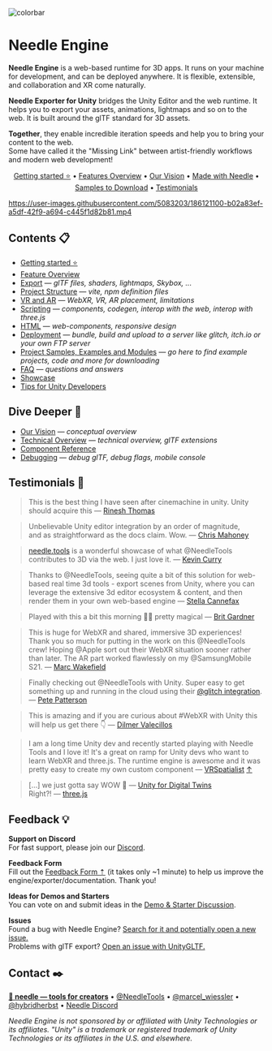 ![colorbar](https://user-images.githubusercontent.com/5083203/180309860-542e6882-163c-4e11-9555-2c669ad72472.png)

# Needle Engine

**Needle Engine** is a web-based runtime for 3D apps. It runs on your machine for development, and can be deployed anywhere. It is flexible, extensible, and collaboration and XR come naturally.  

**Needle Exporter for Unity** bridges the Unity Editor and the web runtime. It helps you to export your assets, animations, lightmaps and so on to the web. It is built around the glTF standard for 3D assets.  

**Together**, they enable incredible iteration speeds and help you to bring your content to the web.  
Some have called it the "Missing Link" between artist-friendly workflows and modern web development!

<p align="center">
<a href="./documentation/getting-started.md">Getting started ⭐</a> • <a href="https://fwd.needle.tools/needle-engine/docs/features-overview">Features Overview</a> • <a href="./documentation/vision.md">Our Vision</a> • <a href="https://fwd.needle.tools/needle-engine/projects">Made with Needle</a> • <a href="./documentation/samples-and-modules.md">Samples to Download</a> • <a href="#testimonials-">Testimonials</a>
</p>


https://user-images.githubusercontent.com/5083203/186121100-b02a83ef-a5df-42f9-a694-c445f1d82b81.mp4


## Contents 📋
- [Getting started ⭐](./documentation/getting-started.md)
- [Feature Overview](./documentation/features-overview.md)
- [Export](./documentation/export.md) — *glTF files, shaders, lightmaps, Skybox, ...*
- [Project Structure](./documentation/project_structure.md) — *vite, npm definition files*
- [VR and AR](./documentation/xr.md) — *WebXR, VR, AR placement, limitations*
- [Scripting](./documentation/scripting.md) — *components, codegen, interop with the web, interop with three.js*
- [HTML](./documentation/html.md) — *web-components, responsive design*
- [Deployment](./documentation/deployment.md) — *bundle, build and upload to a server like glitch, itch.io or your own FTP server*
- [Project Samples, Examples and Modules](./documentation/samples-and-modules.md) — *go here to find example projects, code and more for downloading*
- [FAQ](./documentation/faq.md) — *questions and answers*  
- [Showcase](./documentation/examples.md)
- [Tips for Unity Developers](./documentation/for-unity-developers.md)

## Dive Deeper 🐠
- [Our Vision](./documentation/vision.md) — *conceptual overview*
- [Technical Overview](./documentation/technical-overview.md) — *technical overview, glTF extensions*
- [Component Reference](./documentation/component-reference.md)
- [Debugging](./documentation/debugging.md) — *debug glTF, debug flags, mobile console*

## Testimonials 🤗

> This is the best thing I have seen after cinemachine in unity. Unity should acquire this — [Rinesh Thomas](https://twitter.com/rineshthomas/status/1566342798063947777?t=z6sG3Z7mol-NfIRfTTKqCQ&s=19)

> Unbelievable Unity editor integration by an order of magnitude,  
  and as straightforward as the docs claim. Wow. — [Chris Mahoney](https://twitter.com/mahoneymatic/status/1562981022932684800?t=qNqojoZkk2CZrJa7dGzqng&s=19)

> [needle.tools](https://needle.tools) is a wonderful showcase of what @NeedleTools contributes to 3D via the web. I just love it. — [Kevin Curry](https://twitter.com/kmcurry/status/1574333302022062080)

> Thanks to @NeedleTools, seeing quite a bit of this solution for web-based real time 3d tools - export scenes from Unity, where you can leverage the extensive 3d editor ecosystem & content, and then render them in your own web-based engine — [Stella Cannefax](https://twitter.com/0xstella/status/1574853012585172993)

> Played with this a bit this morning 🤯🤯 pretty magical — [Brit Gardner](https://twitter.com/britg/status/1562443905580163072)

> This is huge for WebXR and shared, immersive 3D experiences! Thank you so much for putting in the work on this @NeedleTools crew! Hoping @Apple
 sort out their WebXR situation sooner rather than later. The AR part worked flawlessly on my @SamsungMobile S21. — [Marc Wakefield](https://twitter.com/mrm_design/status/1567391880169545729)

> Finally checking out @NeedleTools with Unity. Super easy to get something up and running in the cloud using their [@glitch
 integration](https://github.com/needle-tools/needle-engine-support/blob/main/documentation/deployment.md#deploy-to-glitch-). — [Pete Patterson](https://twitter.com/VRSpatialist/status/1572300394285383680)
 
 > This is amazing and if you are curious about #WebXR with Unity this will help us get there 👇 — [Dilmer Valecillos](https://twitter.com/Dilmerv/status/1562209049856188420)
 
 > I am a long time Unity dev and recently started playing with Needle Tools and I love it! It's a great on ramp for Unity devs who want to learn WebXR and three.js. The runtime engine is awesome and it was pretty easy to create my own custom component — [VRSpatialist](https://discord.com/channels/717429793926283276/722046635525537842/1030201907513405530) [↑](https://twitter.com/VRSpatialist)

> [...] we just gotta say WOW 🤩 — [Unity for Digital Twins](https://twitter.com/DigitalTwin/status/1576934958681055233)  
> Right?! — [three.js](https://twitter.com/threejs/status/1576944690737209344)

## Feedback 💡

**Support on Discord**  
For fast support, please join our [Discord](https://discord.needle.tools).

**Feedback Form**  
Fill out the [Feedback Form ⇡](https://fwd.needle.tools/needle-engine/feedback) (it takes only ~1 minute) to help us improve the engine/exporter/documentation. Thank you!  

**Ideas for Demos and Starters**  
You can vote on and submit ideas in the [Demo & Starter Discussion](https://github.com/needle-tools/needle-engine-support/discussions/categories/demo-and-starter-ideas). 

**Issues**  
Found a bug with Needle Engine? [Search for it and potentially open a new issue.](https://github.com/needle-tools/needle-engine-support/issues)  
Problems with glTF export? [Open an issue with UnityGLTF.](https://github.com/prefrontalcortex/UnityGLTF/issues)

## Contact ✒️
<b>[🌵 needle — tools for creators](https://needle.tools)</b> • 
[@NeedleTools](https://twitter.com/NeedleTools) • 
[@marcel_wiessler](https://twitter.com/marcel_wiessler) • 
[@hybridherbst](https://twitter.com/hybridherbst) • 
[Needle Discord](https://discord.needle.tools)


*Needle Engine is not sponsored by or affiliated with Unity Technologies or its affiliates. "Unity" is a trademark or registered trademark of Unity Technologies or its affiliates in the U.S. and elsewhere.*
